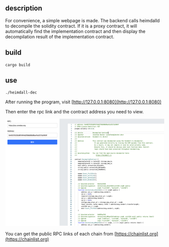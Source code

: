 ## description

For convenience, a simple webpage is made. The backend calls heimdalld to decompile the solidity contract. If it is a proxy contract, it will automatically find the implementation contract and then display the decompilation result of the implementation contract.

## build

```shell
cargo build
```

## use
```shell
./heimdall-dec
```
After running the program, visit [http://127.0.0.1:8080](http://127.0.0.1:8080)

Then enter the rpc link and the contract address you need to view.

![](./demo.png)

You can get the public RPC links of each chain from [https://chainlist.org](https://chainlist.org)
